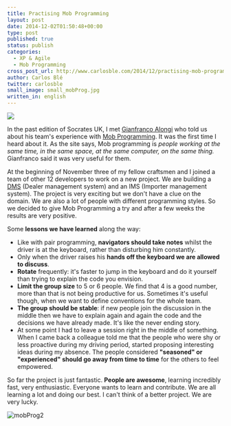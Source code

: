```yaml
---
title: Practising Mob Programming
layout: post
date: 2014-12-02T01:50:48+00:00
type: post
published: true
status: publish
categories:
  - XP & Agile
  - Mob Programming
cross_post_url: http://www.carlosble.com/2014/12/practising-mob-programming/
author: Carlos Blé
twitter: carlosble
small_image: small_mobProg.jpg
written_in: english
---
```


<img src="/assets/mobProg1.jpg"/>


In the past edition of Socrates UK, I met <a title="Gianfranco Alongi" href="https://twitter.com/gfalongi" >Gianfranco Alongi</a> who told us about his team's experience with <a title="Mob Programming site" href="http://mobprogramming.org/" >Mob Programming</a>. It was the first time I heard about it. As the site says, Mob programming is _people working at the same time, in the same space, at the same computer, on the same thing._ Gianfranco said it was very useful for them.

At the beginning of November three of my fellow craftsmen and I joined a team of other 12 developers to work on a new project. We are building a <a title="DMS" href="http://en.wikipedia.org/wiki/Dealership_management_system" >DMS</a> (Dealer management system) and an IMS (Importer management system). The project is very exciting but we don't have a clue on the domain. We are also a lot of people with different programming styles. So we decided to give Mob Programming a try and after a few weeks the results are very positive.

Some **lessons we have learned** along the way:

  * Like with pair programming, **navigators should take notes** whilst the driver is at the keyboard, rather than disturbing him constantly.
  * Only when the driver raises his **hands off the keyboard we are allowed to discuss**.
  * **Rotate** frequently: it's faster to jump in the keyboard and do it yourself than trying to explain the code you envision.
  * **Limit the group size** to 5 or 6 people. We find that 4 is a good number, more than that is not being productive for us. Sometimes it's useful though, when we want to define conventions for the whole team.
  * **The group should be stable**: if new people join the discussion in the middle then we have to explain again and again the code and the decisions we have already made. It's like the never ending story.
  * At some point I had to leave a session right in the middle of something. When I came back a colleague told me that the people who were shy or less proactive during my driving period, started proposing interesting ideas during my absence. The people considered **"seasoned" or "experienced" should go away from time to time** for the others to feel empowered.

So far the project is just fantastic. **People are awesome**, learning incredibly fast, very enthusiastic. Everyone wants to learn and contribute. We are all learning a lot and doing our best. I can't think of a better project. We are very lucky.

<img src="/assets/mobProg2.jpg" alt="mobProg2"/>



